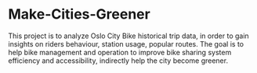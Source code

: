 # Make-Cities-Greener
This project is to analyze Oslo City Bike historical trip data, in order to gain insights on riders behaviour, station usage, popular routes. The goal is to help bike management and operation to improve bike sharing system efficiency and accessibility, indirectly help the city  become greener.
